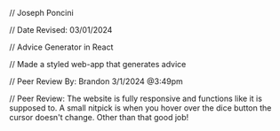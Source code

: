 // Joseph Poncini

// Date Revised: 03/01/2024

// Advice Generator in React

// Made a styled web-app that generates advice

// Peer Review By: Brandon 3/1/2024 @3:49pm

// Peer Review: The website is fully responsive and functions like it is supposed to. A small nitpick is when you hover over the dice button the cursor doesn't change. Other than that good job!